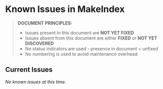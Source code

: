 # Known Issues in MakeIndex

> **DOCUMENT PRINCIPLES:**
> - Issues present in this document are **NOT YET FIXED**
> - Issues absent from this document are either **FIXED** or **NOT YET DISCOVERED**
> - No status indicators are used - presence in document = unfixed
> - No numbering is used to avoid maintenance overhead

## Current Issues

*No known issues at this time.*
